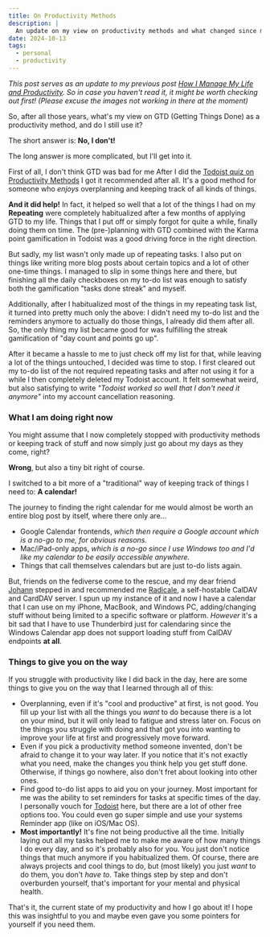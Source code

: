 ```yaml
---
title: On Productivity Methods
description: |
  An update on my view on productivity methods and what changed since my last blog post about them.
date: 2024-10-13
tags:
  - personal
  - productivity
---
```


_This post serves as an update to my previous post
[How I Manage My Life and Productivity](/blog/how-i-manage-my-life-and-productivity).
So in case you haven't read it, it might be worth checking out first! (Please
excuse the images not working in there at the moment)_

So, after all those years, what's my view on GTD (Getting Things Done) as a
productivity method, and do I still use it?

The short answer is: **No, I don't!**

The long answer is more complicated, but I'll get into it.

First of all, I don't think GTD was bad for me After I did the
[Todoist quiz on Productivity Methods](https://todoist.com/productivity-methods)
I got it recommended after all. It's a good method for someone who _enjoys_
overplanning and keeping track of all kinds of things.

**And it did help!** In fact, it helped so well that a lot of the things I had
on my **Repeating** were completely habitualized after a few months of applying
GTD to my life. Things that I put off or simply forgot for quite a while,
finally doing them on time. The (pre-)planning with GTD combined with the Karma
point gamification in Todoist was a good driving force in the right direction.

But sadly, my list wasn't only made up of repeating tasks. I also put on things
like writing more blog posts about certain topics and a lot of other one-time
things. I managed to slip in some things here and there, but finishing all the
daily checkboxes on my to-do list was enough to satisfy both the gamification
"tasks done streak" and myself.

Additionally, after I habitualized most of the things in my repeating task list,
it turned into pretty much only the above: I didn't need my to-do list and the
reminders anymore to actually do those things, I already did them after all. So,
the only thing my list became good for was fulfilling the streak gamification of
"day count and points go up".

After it became a hassle to me to just check off my list for that, while leaving
a lot of the things untouched, I decided was time to stop. I first cleared out
my to-do list of the not required repeating tasks and after not using it for a
while I then completely deleted my Todoist account. It felt somewhat weird, but
also satisfying to write _"Todoist worked so well that I don't need it anymore"_
into my account cancellation reasoning.

### What I am doing right now

You might assume that I now completely stopped with productivity methods or
keeping track of stuff and now simply just go about my days as they come, right?

**Wrong**, but also a tiny bit right of course.

I switched to a bit more of a "traditional" way of keeping track of things I
need to: **A calendar!**

The journey to finding the right calendar for me would almost be worth an entire
blog post by itself, where there only are...

- Google Calendar frontends, _which then require a Google account which is a
  no-go to me, for obvious reasons._
- Mac/iPad-only apps, _which is a no-go since I use Windows too and I'd like my
  calendar to be easily accessible anywhere._
- Things that call themselves calendars but are just to-do lists again.

But, friends on the fediverse come to the rescue, and my dear friend
[Johann](https://qwertqwefsday.eu/) stepped in and recommended me
[Radicale](https://radicale.org/v3.html), a self-hostable CalDAV and CardDAV
server. I spun up my instance of it and now I have a calendar that I can use on
my iPhone, MacBook, and Windows PC, adding/changing stuff without being limited
to a specific software or platform. _However_ it's a bit sad that I have to use
Thunderbird just for calendaring since the Windows Calendar app does not support
loading stuff from CalDAV endpoints **at all**.

### Things to give you on the way

If you struggle with productivity like I did back in the day, here are some
things to give you on the way that I learned through all of this:

- Overplanning, even if it's "cool and productive" at first, is not good. You
  fill up your list with all the things you _want_ to do because there is a lot
  on your mind, but it will only lead to fatigue and stress later on. Focus on
  the things you struggle with doing and that got you into wanting to improve
  your life at first and progressively move forward.
- Even if you pick a productivity method someone invented, don't be afraid to
  change it to your way later. If you notice that it's not exactly what you
  need, make the changes you think help you get stuff done. Otherwise, if things
  go nowhere, also don't fret about looking into other ones.
- Find good to-do list apps to aid you on your journey. Most important for me
  was the ability to set reminders for tasks at specific times of the day. I
  personally vouch for [Todoist](https://todoist.com) here, but there are a lot
  of other free options too. You could even go super simple and use your systems
  Reminder app (like on iOS/Mac OS).
- **Most importantly!** It's fine not being productive all the time. Initially
  laying out all my tasks helped me to make me aware of how many things I do
  every day, and so it's probably also for you. You just don't notice things
  that much anymore if you habitualized them. Of course, there are always
  projects and cool things to do, but (most likely) you just _want_ to do them,
  you don't _have to_. Take things step by step and don't overburden yourself,
  that's important for your mental and physical health.

That's it, the current state of my productivity and how I go about it! I hope
this was insightful to you and maybe even gave you some pointers for yourself if
you need them.
